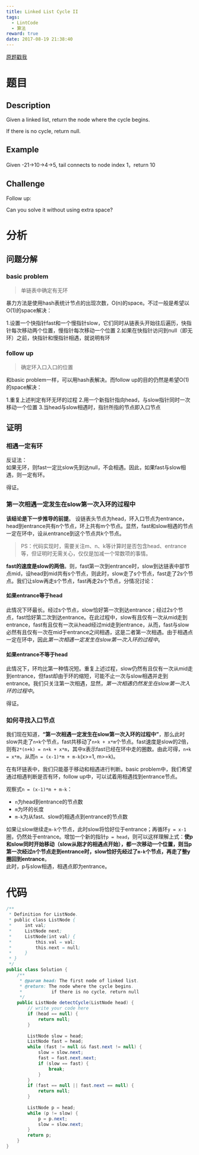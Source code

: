 ```yaml
---
title: Linked List Cycle II
tags: 
  - LintCode
  - 算法
reward: true
date: 2017-08-19 21:38:40
---
```



[原题戳我](http://www.lintcode.com/en/problem/linked-list-cycle-ii)

<!--more-->

# 题目

## Description

Given a linked list, return the node where the cycle begins.

If there is no cycle, return null.

## Example
Given -21->10->4->5, tail connects to node index 1，return 10

## Challenge 

Follow up:

Can you solve it without using extra space?

# 分析

## 问题分解

### basic problem

>单链表中确定有无环

暴力方法是使用hash表统计节点的出现次数，O(n)的space。不过一般是希望以O(1)的space解决：

1.设置一个快指针fast和一个慢指针slow，它们同时从链表头开始往后遍历，快指针每次移动两个位置，慢指针每次移动一个位置
2.如果在快指针访问到null（即无环）之前，快指针和慢指针相遇，就说明有环

### follow up

>确定环入口入口的位置

和basic problem一样，可以用hash表解决。而follow up的目的仍然是希望O(1)的space解决：

1.重复上述判定有环无环的过程
2.用一个新指针指向head，与slow指针同时一次移动一个位置
3.当head与slow相遇时，指针所指的节点即入口节点

## 证明

### 相遇一定有环

反证法：  
如果无环，则fast一定比slow先到达null，不会相遇。因此，如果fast与slow相遇，则一定有环。  

得证。

### 第一次相遇一定发生在slow第一次入环的过程中

**该结论是下一步推导的前提**。
设链表头节点为head，环入口节点为entrance，head到entrance共有n个节点，环上共有m个节点。显然，fast和slow相遇的节点一定在环中，设从entrance到这个节点共k个节点。

>PS：代码实现时，需要关注m、n、k等计算时是否包含head、entrance等，但证明时无需关心，仅仅是加减一个常数项的事情。

**fast的速度是slow的两倍**。则，fast第一次到entrance时，slow到达链表中部节点mid，设head到mid共有s个节点，则此时，slow走了s个节点，fast走了2s个节点。我们让slow再走s个节点，fast再走2s个节点，分情况讨论：

#### 如果entrance等于head

此情况下环最长。经过s个节点，slow恰好第一次到达entrance；经过2s个节点，fast恰好第二次到达entrance。在此过程中，slow有且仅有一次从mid走到entrance，fast有且仅有一次从head经过mid走到entrance，从而，fast与slow必然有且仅有一次在mid于entrance之间相遇，这是二者第一次相遇。由于相遇点一定在环中，因此*第一次相遇一定发生在slow第一次入环的过程中*。

#### 如果entrance不等于head

此情况下，环均比第一种情况短。重复上述过程，slow仍然有且仅有一次从mid走到entrance，但fast却由于环的缩短，可能不止一次与slow相遇并走到entrance。我们只关注第一次相遇，显然，*第一次相遇仍然发生在slow第一次入环的过程中*。  

得证。

### 如何寻找入口节点

我们现在知道，**“第一次相遇一定发生在slow第一次入环的过程中”**，那么此时slow共走了`n+k`个节点，fast共移动了`n+k + x*m`个节点。fast速度是slow的2倍，则有`2*(n+k) = n+k + x*m`，其中x表示fast已经在环中走的圈数。由此可得，`n+k = x*m`，从而`n = (x-1)*m + m-k`(x>=1, m>=k)。  

在有环链表中，我们只能基于移动和相遇进行判断。basic problem中，我们希望通过相遇判断是否有环，follow up中，可以试着用相遇找到entrance节点。  

观察式`n = (x-1)*m + m-k`：

* `n`为head到entrance的节点数
* `m`为环的长度
* `m-k`为从fast、slow的相遇点到entrance的节点数

如果让slow继续走`m-k`个节点，此时slow将恰好位于entrance；再循环`y = x-1`圈，仍然处于entrance。增加一个新的指针`p = head`，则可以这样理解上式：**使p和slow同时开始移动（slow从刚才的相遇点开始），都一次移动一个位置，则当p第一次经过n个节点走到entrance时，slow恰好先经过了`m-k`个节点，再走了整y圈回到entrance**。  
此时，p与slow相遇，相遇点即为entrance。

# 代码

```java
/**
 * Definition for ListNode.
 * public class ListNode {
 *     int val;
 *     ListNode next;
 *     ListNode(int val) {
 *         this.val = val;
 *         this.next = null;
 *     }
 * }
 */ 
public class Solution {
    /**
     * @param head: The first node of linked list.
     * @return: The node where the cycle begins. 
     *           if there is no cycle, return null
     */
    public ListNode detectCycle(ListNode head) {  
        // write your code here
        if (head == null) {
            return null;
        }
        
        ListNode slow = head;
        ListNode fast = head;
        while (fast != null && fast.next != null) {
            slow = slow.next;
            fast = fast.next.next;
            if (slow == fast) {
                break;
            }
        }
        if (fast == null || fast.next == null) {
            return null;
        }
        
        ListNode p = head;
        while (p != slow) {
            p = p.next;
            slow = slow.next;
        }
        return p;
    }
}
```
